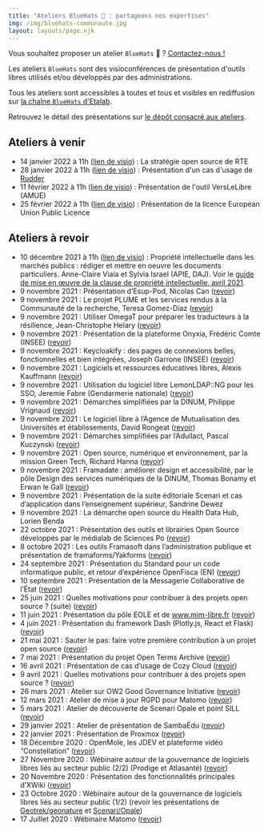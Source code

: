 ```yaml
---
title: "Ateliers BlueHats 🧢 : partageons nos expertises"
img: /img/bluehats-communaute.jpg
layout: layouts/page.njk
---
```


<div class="fr-highlight">
  <p>Vous souhaitez proposer un atelier <code>BlueHats</code> 🧢 ?  <a href="mailto:logiciels-libres@data.gouv.fr">Contactez-nous !</a></p>
</div>

Les ateliers `BlueHats` sont des visioconférences de présentation d'outils libres utilisés et/ou développés par des administrations.

Tous les ateliers sont accessibles à toutes et tous et visibles en rediffusion sur [la chaîne `BlueHats` d'Etalab](https://www.dailymotion.com/playlist/x767bq).

Retrouvez le détail des présentations sur [le dépôt consacré aux ateliers](https://github.com/blue-hats/ateliers/blob/main/ateliers.org).

## Ateliers à venir

- 14 janvier 2022 à 11h ([lien de visio](https://webinaire.numerique.gouv.fr//meeting/signin/362/creator/369/hash/84c9902a44b481830388d5d69c808eb669da0a5b)) : La stratégie open source de RTE
- 28 janvier 2022 à 11h ([lien de visio](https://webinaire.numerique.gouv.fr//meeting/signin/362/creator/369/hash/84c9902a44b481830388d5d69c808eb669da0a5b)) : Présentation d'un cas d'usage de [Rudder](https://sill.etalab.gouv.fr/fr/software?id=164)
- 11 février 2022 à 11h ([lien de visio](https://webinaire.numerique.gouv.fr//meeting/signin/362/creator/369/hash/84c9902a44b481830388d5d69c808eb669da0a5b)) : Présentation de l'outil VersLeLibre (AMUE)
- 25 février 2022 à 11h ([lien de visio](https://webinaire.numerique.gouv.fr//meeting/signin/362/creator/369/hash/84c9902a44b481830388d5d69c808eb669da0a5b)) : Présentation de la licence European Union Public Licence

## Ateliers à revoir

- 10 décembre 2021 à 11h ([lien de visio](https://webinaire.numerique.gouv.fr//meeting/signin/362/creator/369/hash/84c9902a44b481830388d5d69c808eb669da0a5b)) : Propriété intellectuelle dans les marchés publics : rédiger et mettre en oeuvre les documents particuliers.  Anne-Claire Viala et Sylvia Israel (APIE, DAJ).  Voir le [guide de mise en œuvre de la clause de propriété intellectuelle, avril 2021](https://www.economie.gouv.fr/files/files/directions_services/apie/propriete_intellectuelle/publications/Guide_CCAG2104.pdf).
- 9 novembre 2021 : Présentation d’Esup-Pod, Nicolas Can ([revoir](https://dai.ly/x85y300 "Présentation d’Esup-Pod, Nicolas Can - Lien externe"))
- 9 novembre 2021 : Le projet PLUME et les services rendus à la Communauté de la recherche, Teresa Gomez-Diaz ([revoir](https://dai.ly/x85y31w "Le projet PLUME et les services rendus à la Communauté de la recherche, Teresa Gomez-Diaz - Lien externe"))
- 9 novembre 2021 : Utiliser OmegaT pour préparer les traducteurs à la résilience, Jean-Christophe Helary ([revoir](https://dai.ly/x85yf8n "Utiliser OmegaT pour préparer les traducteurs à la résilience, Jean-Christophe Helary - Lien externe"))
- 9 novembre 2021 : Présentation de la plateforme Onyxia, Frédéric Comte (INSEE) ([revoir](https://dai.ly/x85y31u "Présentation de la plateforme Onyxia, Frédéric Comte - Lien externe"))
- 9 novembre 2021 : Keycloakify : des pages de connexions belles, fonctionnelles et bien intégrées, Joseph Garrone (INSEE) ([revoir](https://dai.ly/x85y302 "Keycloakify: Des pages de connexions belles, fonctionnelles et bien intégrées, Joseph Garrone - Lien externe"))
- 9 novembre 2021 : Logiciels et ressources éducatives libres, Alexis Kauffmann ([revoir](https://dai.ly/x85y2zw "Logiciels et ressources éducatives libres, Alexis Kauffmann - Lien externe"))
- 9 novembre 2021 : Utilisation du logiciel libre LemonLDAP::NG pour les SSO, Jeremie Fabre (Gendarmerie nationale) ([revoir](https://dai.ly/x85y303 "Utilisation du logiciel libre LemonLDAP::NG pour les SSO, Jeremie Fabre - Lien externe"))
- 9 novembre 2021 : Démarches simplifiées par la DINUM, Philippe Vrignaud ([revoir](https://dai.ly/x85y2zy "Démarches simplifiées par la DINUM, Philippe Vrignaud - Lien externe"))
- 9 novembre 2021 : Le logiciel libre à l’Agence de Mutualisation des Universités et établissements, David Rongeat ([revoir](https://dai.ly/x85y2zx "Le logiciel libre à l’Agence de Mutualisation des Universités et établissements, David Rongeat - Lien externe"))
- 9 novembre 2021 : Démarches simplifiées par l’Adullact, Pascal Kuczynski ([revoir](https://dai.ly/x85y2zu "Démarches simplifiées par l’Adullact, Pascal Kuczynski - Lien externe"))
- 9 novembre 2021 : Open source, numérique et environnement, par la mission Green Tech, Richard Hanna ([revoir](https://dai.ly/x85y2zz "Open source, numérique et environnement, par la mission Green Tech, Richard Hanna - Lien externe"))
- 9 novembre 2021 : Framadate : améliorer design et accessibilité, par le pôle Design des services numériques de la DINUM, Thomas Bonamy et Erwan le Gall ([revoir](https://dai.ly/x85y301 "Framadate : améliorer design et accessibilité, par le pôle Design des services numériques de la DINUM - Lien externe"))
- 9 novembre 2021 : Présentation de la suite éditoriale Scenari et cas d’application dans l’enseignement supérieur, Sandrine Dewez
- 9 novembre 2021 : La démarche open source du Health Data Hub, Lorien Benda
- 22 octobre 2021 : Présentation des outils et librairies Open Source développés par le médialab de Sciences Po ([revoir](https://www.dailymotion.com/video/x8511pn "Présentation des outils et librairies Open Source développés par le médialab de Sciences Po - Lien externe"))
- 8 octobre 2021 : Les outils Framasoft dans l’administration publique et présentation de framaforms/Yakforms ([revoir](https://bbb-dinum-scalelite.visio.education.fr/playback/presentation/2.3/22298bc9d93b53540248207bc3f9e31260f3b4f1-1633683557557 "Les outils Framasoft dans l’administration publique et présentation de framaforms/Yakforms - Lien externe"))
- 24 septembre 2021 : Présentation du Standard pour un code informatique public, et retour d’expérience OpenFisca (EN) ([revoir](https://bbb-dinum-scalelite.visio.education.fr/playback/presentation/2.3/22298bc9d93b53540248207bc3f9e31260f3b4f1-1632473986713 "Présentation du Standard pour un code informatique public, et retour d’expérience OpenFisca - Lien externe"))
- 10 septembre 2021 : Présentation de la Messagerie Collaborative de l’État ([revoir](https://www.dailymotion.com/video/x84dwt0 "Présentation de la Messagerie Collaborative de l’État - Lien"))
- 25 juin 2021 : Quelles motivations pour contribuer à des projets open source ? (suite) ([revoir](https://www.dailymotion.com/video/x82vcuf "Quelles motivations pour contribuer à des projets open source ? - Lien externe"))
- 11 juin 2021 : Présentation du pôle EOLE et de www.mim-libre.fr ([revoir](https://www.dailymotion.com/video/x82vd1l "Présentation du pôle EOLE et de www.mim-libre.fr - Lien externe"))
- 4 juin 2021 : Présentation du framework Dash (Plotly.js, React et Flask) ([revoir](https://www.dailymotion.com/video/x82vd1m "Présentation du framework Dash (Plotly.js, React et Flask) - Lien externe"))
- 21 mai 2021 : Sauter le pas: faire votre première contribution à un projet open source ([revoir](https://www.dailymotion.com/video/x82vd1i "Sauter le pas: faire votre première contribution à un projet open source - Lien externe"))
- 7 mai 2021 : Présentation du projet Open Terms Archive ([revoir](https://www.dailymotion.com/video/x82vcue "Présentation du projet Open Terms Archive - Lien externe"))
- 16 avril 2021 : Présentation de cas d’usage de Cozy Cloud ([revoir](https://www.dailymotion.com/video/x82vd1n "Présentation de cas d’usage de Cozy Cloud - Lien externe"))
- 9 avril 2021 : Quelles motivations pour contribuer à des projets open source ? ([revoir](https://www.dailymotion.com/video/x8314eo "Quelles motivations pour contribuer à des projets open source ? - Lien externe"))
- 26 mars 2021 : Atelier sur OW2 Good Governance Initiative ([revoir](https://www.dailymotion.com/video/x82vcud "Atelier sur OW2 Good Governance Initiative - Lien externe"))
- 12 mars 2021 : Atelier de mise à jour RGPD pour Matomo ([revoir](https://www.dailymotion.com/video/x82vcug "Atelier de mise à jour RGPD pour Matomo - Lien externe"))
- 5 mars 2021 : Atelier de découverte de Scenari Opale et point SILL ([revoir](https://www.dailymotion.com/video/x82vcua?playlist=x767bq "Atelier de découverte de Scenari Opale et point SILL - Lien externe"))
- 29 janvier 2021 : Atelier de présentation de SambaÉdu ([revoir](https://www.dailymotion.com/video/x82vcub "Atelier de présentation de SambaÉdu - Lien externe"))
- 22 janvier 2021 : Présentation de Proxmox ([revoir](https://www.dailymotion.com/video/x83k79m "Présentation de Proxmox - Lien externe"))
- 18 Décembre 2020 : OpenMole, les JDEV et plateforme vidéo “Constellation” ([revoir](https://www.dailymotion.com/video/x82vd1j "OpenMole, les JDEV et plateforme vidéo Constellation - Lien externe"))
- 27 Novembre 2020 : Wébinaire autour de la gouvernance de logiciels libres liés au secteur public (2/2) (Prodige et Atlasanté) ([revoir](https://www.dailymotion.com/video/x82vcuc "Wébinaire autour de la gouvernance de logiciels libres liés au secteur public (2/2) (Prodige et Atlasanté) - Lien externe"))
- 20 Novembre 2020 : Présentation des fonctionnalités principales d’XWiki ([revoir](https://www.dailymotion.com/video/x82vcu8 "Présentation des fonctionnalités principales d’XWiki - Lien externe"))
- 23 Octobre 2020 : Wébinaire autour de la gouvernance de logiciels libres liés au secteur public (1/2) (revoir les présentations de [Geotrek/geonature](https://www.dailymotion.com/video/x82vd1g?playlist=x767bq "Présentation de Geotrek/geonature - Lien externe") et [Scenari/Opale](https://www.dailymotion.com/video/x83k7d0 "Présentation de Scenari/Opale - Lien externe"))
- 17 Juillet 2020 : Wébinaire Matomo ([revoir](https://www.dailymotion.com/video/x82vcuh "Wébinaire Matomo - Lien externe"))


